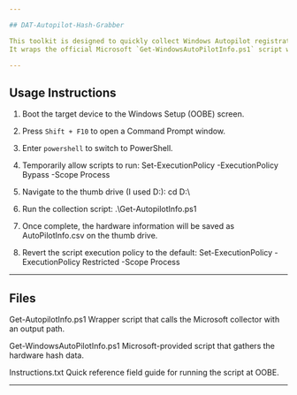 ```yaml
---

## DAT-Autopilot-Hash-Grabber

This toolkit is designed to quickly collect Windows Autopilot registration (hardware hash) information from new or freshly imaged devices while at the Windows OOBE (Out-of-Box Experience) screen. 
It wraps the official Microsoft `Get-WindowsAutoPilotInfo.ps1` script with a simpler wrapper for field use.

---
```


## Usage Instructions

1. Boot the target device to the Windows Setup (OOBE) screen.
2. Press `Shift + F10` to open a Command Prompt window.
3. Enter `powershell` to switch to PowerShell.
4. Temporarily allow scripts to run:
Set-ExecutionPolicy -ExecutionPolicy Bypass -Scope Process

5. Navigate to the thumb drive (I used D:):
cd D:\

6. Run the collection script:
.\Get-AutopilotInfo.ps1

7. Once complete, the hardware information will be saved as AutoPilotInfo.csv on the thumb drive.
8. Revert the script execution policy to the default:
Set-ExecutionPolicy -ExecutionPolicy Restricted -Scope Process

---

## Files

Get-AutopilotInfo.ps1
Wrapper script that calls the Microsoft collector with an output path.

Get-WindowsAutoPilotInfo.ps1
Microsoft-provided script that gathers the hardware hash data.

Instructions.txt
Quick reference field guide for running the script at OOBE.

---
